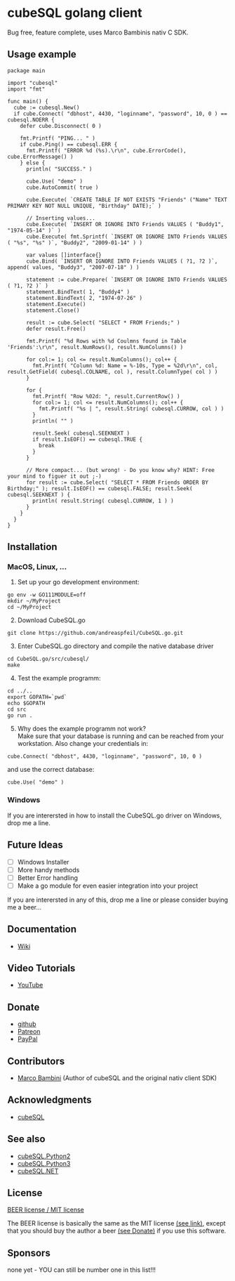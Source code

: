 # cubeSQL golang client

Bug free, feature complete, uses Marco Bambinis nativ C SDK.

## Usage example

```golang
package main

import "cubesql"
import "fmt"

func main() {
  cube := cubesql.New()
  if cube.Connect( "dbhost", 4430, "loginname", "password", 10, 0 ) == cubesql.NOERR {
    defer cube.Disconnect( 0 )

    fmt.Printf( "PING... " )
    if cube.Ping() == cubesql.ERR {
      fmt.Printf( "ERROR %d (%s).\r\n", cube.ErrorCode(), cube.ErrorMessage() )
    } else {
      println( "SUCCESS." )

      cube.Use( "demo" )
      cube.AutoCommit( true )

      cube.Execute( `CREATE TABLE IF NOT EXISTS "Friends" ("Name" TEXT PRIMARY KEY NOT NULL UNIQUE, "Birthday" DATE);` )

      // Inserting values...
      cube.Execute( `INSERT OR IGNORE INTO Friends VALUES ( "Buddy1", "1974-05-14" )` )
      cube.Execute( fmt.Sprintf( `INSERT OR IGNORE INTO Friends VALUES ( "%s", "%s" )`, "Buddy2", "2009-01-14" ) )

      var values []interface{}
      cube.Bind( `INSERT OR IGNORE INTO Friends VALUES ( ?1, ?2 )`, append( values, "Buddy3", "2007-07-18" ) )

      statement := cube.Prepare( `INSERT OR IGNORE INTO Friends VALUES ( ?1, ?2 )` )
      statement.BindText( 1, "Buddy4" )
      statement.BindText( 2, "1974-07-26" )
      statement.Execute()
      statement.Close()

      result := cube.Select( "SELECT * FROM Friends;" )
      defer result.Free()

      fmt.Printf( "%d Rows with %d Coulmns found in Table 'Friends':\r\n", result.NumRows(), result.NumColumns() )

      for col:= 1; col <= result.NumColumns(); col++ {
        fmt.Printf( "Column %d: Name = %-10s, Type = %2d\r\n", col, result.GetField( cubesql.COLNAME, col ), result.ColumnType( col ) )
      }

      for {
        fmt.Printf( "Row %02d: ", result.CurrentRow() )
        for col:= 1; col <= result.NumColumns(); col++ {
          fmt.Printf( "%s | ", result.String( cubesql.CURROW, col ) )
        }
        println( "" )

        result.Seek( cubesql.SEEKNEXT )
        if result.IsEOF() == cubesql.TRUE {
          break
        }
      }

      // More compact... (but wrong! - Do you know why? HINT: Free your mind to figuer it out ;-)
      for result := cube.Select( "SELECT * FROM Friends ORDER BY Birthday;" ); result.IsEOF() == cubesql.FALSE; result.Seek( cubesql.SEEKNEXT ) {
        println( result.String( cubesql.CURROW, 1 ) )
      }
    }
  }    
}
```

## Installation
### MacOS, Linux, ...
1. Set up your go development environment:
```console
go env -w GO111MODULE=off
mkdir ~/MyProject
cd ~/MyProject

```
2. Download CubeSQL.go
```console
git clone https://github.com/andreaspfeil/CubeSQL.go.git
```
3. Enter CubeSQL.go directory and compile the native database driver
```console
cd CubeSQL.go/src/cubesql/
make
```
4. Test the example programm:
```console
cd ../..
export GOPATH=`pwd`
echo $GOPATH
cd src
go run .
```
5. Why does the example programm not work?\
Make sure that your database is running and can be reached from your workstation. Also change your credentials in:
```golang
cube.Connect( "dbhost", 4430, "loginname", "password", 10, 0 ) 
```
and use the correct database:
```golang
cube.Use( "demo" )
```
### Windows
If you are interersted in how to install the CubeSQL.go driver on Windows, drop me a line.

## Future Ideas
- [ ] Windows Installer 
- [ ] More handy methods
- [ ] Better Error handling
- [ ] Make a go module for even easier integration into your project

If you are interersted in any of this, drop me a line or please consider buying me a beer...

## Documentation

- [Wiki](https://github.com/andreaspfeil/CubeSQL.go/wiki)

## Video Tutorials

- [YouTube](https://www.youtube.com/channel/UCQF_wTmbR5aJZUcb7U1_0Fw)

## Donate

- [github](https://github.com/sponsors/andreaspfeil)
- [Patreon](https://www.patreon.com/andreas_pfeil)
- [PayPal](https://www.paypal.com/paypalme/PfeilAndreas/10.00EUR)

## Contributors

- [Marco Bambini](https://github.com/marcobambini) (Author of cubeSQL and the original nativ client SDK)

## Acknowledgments

- [cubeSQL](https://sqlabs.com/cubesql)

## See also

- [cubeSQL.Python2](https://github.com/andreaspfeil/CubeSQL.Python2)
- [cubeSQL.Python3](https://github.com/andreaspfeil/CubeSQL.Python3)
- [cubeSQL.NET](https://github.com/andreaspfeil/CubeSQL.NET)

## License

[BEER license / MIT license](https://github.com/andreaspfeil/CubeSQL.go/blob/main/LICENSE) 

The BEER license is basically the same as the MIT license [(see link)](https://github.com/andreaspfeil/CubeSQL.go/blob/main/LICENSE), except 
that you should buy the author a beer [(see Donate)](https://github.com/andreaspfeil/CubeSQL.go#donate) if you use this software.

## Sponsors

none yet - YOU can still be number one in this list!!!
